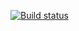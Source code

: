[![Build status](https://ci.appveyor.com/api/projects/status/yy65brnqe03e5owl?svg=true)](https://ci.appveyor.com/project/kmkiseleva/ajs-arraybuffer)

